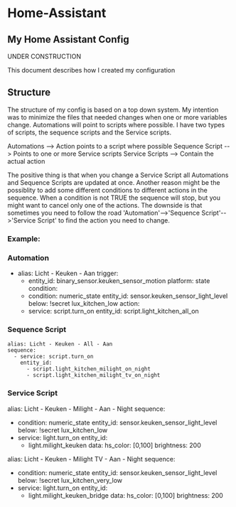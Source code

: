 # Home-Assistant
## My Home Assistant Config

UNDER CONSTRUCTION

This document describes how I created my configuration

## Structure

The structure of my config is based on a top down system.
My intention was to minimize the files that needed changes when one or more variables change.
Automations will point to scripts where possible.
I have two types of scripts, the sequence scripts and the Service scripts.

Automations --> Action points to a script where possible
Sequence Script --> Points to one or more Service scripts
Service Scripts --> Contain the actual action

The positive thing is that when you change a Service Script all Automations and Sequence Scripts are updated at once.
Another reason might be the possiblity to add some different conditions to different actions in the sequence.
When a condition is not TRUE the sequence will stop, but you might want to cancel only one of the actions.
The downside is that sometimes you need to follow the road 'Automation'-->'Sequence Script'-->'Service Script' to find the action you need to change.

### Example:
### Automation
- alias: Licht - Keuken - Aan
  trigger:
  - entity_id: binary_sensor.keuken_sensor_motion
    platform: state
  condition:
  - condition: numeric_state
    entity_id: sensor.keuken_sensor_light_level
    below: !secret lux_kitchen_low
  action:
  - service: script.turn_on
    entity_id: script.light_kitchen_all_on

### Sequence Script
```
alias: Licht - Keuken - All - Aan
sequence:
  - service: script.turn_on
    entity_id:
      - script.light_kitchen_milight_on_night
      - script.light_kitchen_milight_tv_on_night
```

### Service Script
alias: Licht - Keuken - Milight - Aan - Night
sequence:
  - condition: numeric_state
    entity_id: sensor.keuken_sensor_light_level
    below: !secret lux_kitchen_low
  - service: light.turn_on
    entity_id:
      - light.milight_keuken
    data:
      hs_color: [0,100]
      brightness: 200

alias: Licht - Keuken - Milight TV - Aan - Night
sequence:
  - condition: numeric_state
    entity_id: sensor.keuken_sensor_light_level
    below: !secret lux_kitchen_very_low
  - service: light.turn_on
    entity_id:
      - light.milight_keuken_bridge
    data:
      hs_color: [0,100]
      brightness: 200
